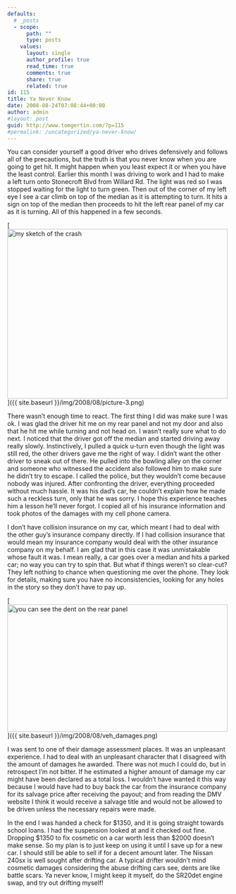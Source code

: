 ```yaml
---
defaults:
  # _posts
  - scope:
      path: ""
      type: posts
    values:
      layout: single
      author_profile: true
      read_time: true
      comments: true
      share: true
      related: true
id: 115
title: Ya Never Know
date: 2008-08-24T07:08:44+00:00
author: admin
#layout: post
guid: http://www.tomgertin.com/?p=115
#permalink: /uncategorized/ya-never-know/
---
```

You can consider yourself a good driver who drives defensively and follows all of the precautions, but the truth is that you never know when you are going to get hit. It might happen when you least expect it or when you have the least control. Earlier this month I was driving to work and I had to make a left turn onto Stonecroft Blvd from Willard Rd. The light was red so I was stopped waiting for the light to turn green. Then out of the corner of my left eye I see a car climb on top of the median as it is attempting to turn. It hits a sign on top of the median then proceeds to hit the left rear panel of my car as it is turning. All of this happened in a few seconds.

[<img class="alignnone size-full wp-image-116" title="car_crash_birdeye_view" src="{{ site.baseurl }}/img/2008/08/picture-3.png" alt="my sketch of the crash" width="500" height="385" />]({{ site.baseurl }}/img/2008/08/picture-3.png)
  

  
There wasn’t enough time to react. The first thing I did was make sure I was ok. I was glad the driver hit me on my rear panel and not my door and also that he hit me while turning and not head on. I wasn’t really sure what to do next. I noticed that the driver got off the median and started driving away really slowly. Instinctively, I pulled a quick u-turn even though the light was still red, the other drivers gave me the right of way. I didn’t want the other driver to sneak out of there. He pulled into the bowling alley on the corner and someone who witnessed the accident also followed him to make sure he didn’t try to escape. I called the police, but they wouldn’t come because nobody was injured. After confronting the driver, everything proceeded without much hassle. It was his dad’s car, he couldn’t explain how he made such a reckless turn, only that he was sorry. I hope this experience teaches him a lesson he’ll never forgot. I copied all of his insurance information and took photos of the damages with my cell phone camera.

I don’t have collision insurance on my car, which meant I had to deal with the other guy’s insurance company directly. If I had collision insurance that would mean my insurance company would deal with the other insurance company on my behalf. I am glad that in this case it was unmistakable whose fault it was. I mean really, a car goes over a median and hits a parked car; no way you can try to spin that. But what if things weren’t so clear-cut? They left nothing to chance when questioning me over the phone. They look for details, making sure you have no inconsistencies, looking for any holes in the story so they don’t have to pay up.

[<img class="alignnone size-full wp-image-117" title="veh_damages" src="{{ site.baseurl }}/img/2008/08/veh_damages.png" alt="you can see the dent on the rear panel" width="500" height="289" />]({{ site.baseurl }}/img/2008/08/veh_damages.png)
  

  
I was sent to one of their damage assessment places. It was an unpleasant experience. I had to deal with an unpleasant character that I disagreed with the amount of damages he awarded. There was not much I could do, but in retrospect I’m not bitter. If he estimated a higher amount of damage my car might have been declared as a total loss. I wouldn’t have wanted it this way because I would have had to buy back the car from the insurance company for its salvage price after receiving the payout; and from reading the DMV website I think it would receive a salvage title and would not be allowed to be driven unless the necessary repairs were made.



In the end I was handed a check for $1350, and it is going straight towards school loans. I had the suspension looked at and it checked out fine. Dropping $1350 to fix cosmetic on a car worth less than $2000 doesn’t make sense. So my plan is to just keep on using it until I save up for a new car. I should still be able to sell if for a decent amount later. The Nissan 240sx is well sought after drifting car. A typical drifter wouldn’t mind cosmetic damages considering the abuse drifting cars see, dents are like battle scars. Ya never know, I might keep it myself, do the SR20det engine swap, and try out drifting myself!
